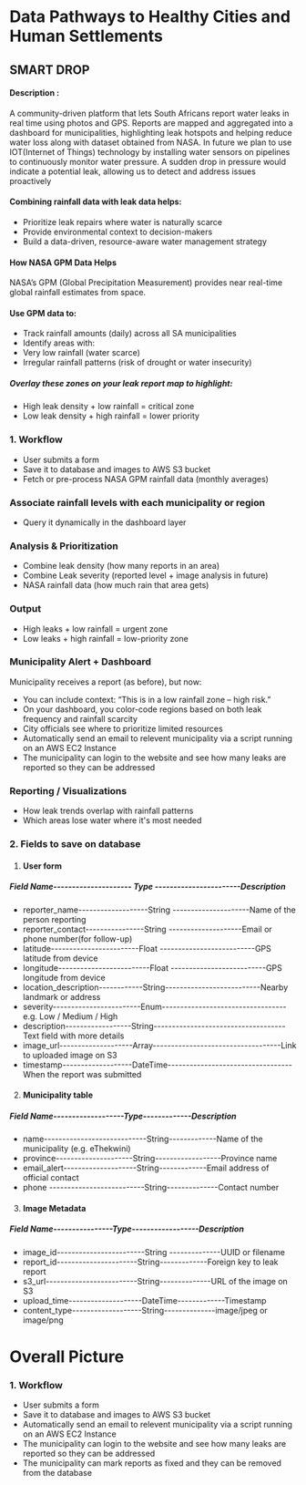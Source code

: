 # Data Pathways to Healthy Cities and Human Settlements
## SMART DROP 
#### Description :
A community-driven platform that lets South Africans report water leaks in real time using photos and GPS. Reports are mapped and aggregated into a dashboard for municipalities, highlighting leak hotspots and helping reduce water loss along with dataset obtained from NASA. In future we plan to use IOT(Internet of Things) technology by installing water sensors on pipelines to continuously monitor water pressure. A sudden drop in pressure would indicate a potential leak, allowing us to detect and address issues proactively

#### Combining rainfall data with leak data helps:
- Prioritize leak repairs where water is naturally scarce
- Provide environmental context to decision-makers
- Build a data-driven, resource-aware water management strategy

#### How NASA GPM Data Helps
NASA’s GPM (Global Precipitation Measurement) provides near real-time global rainfall estimates from space.
#### Use GPM data to:
- Track rainfall amounts (daily) across all SA municipalities
- Identify areas with:
- Very low rainfall (water scarce)
- Irregular rainfall patterns (risk of drought or water insecurity)
##### Overlay these zones on your leak report map to highlight:
- High leak density + low rainfall = critical zone
- Low leak density + high rainfall = lower priority

### 1. Workflow
- User submits a form 
- Save it to database and images to AWS S3 bucket
- Fetch or pre-process NASA GPM rainfall data (monthly averages)
### Associate rainfall levels with each municipality or region
- Query it dynamically in the dashboard layer
###  Analysis & Prioritization
- Combine leak density (how many reports in an area)
- Combine Leak severity (reported level + image analysis in future)
- NASA rainfall data (how much rain that area gets)
### Output
- High leaks + low rainfall = urgent zone
- Low leaks + high rainfall = low-priority zone
### Municipality Alert + Dashboard
Municipality receives a report (as before), but now:
- You can include context: “This is in a low rainfall zone – high risk.”
- On your dashboard, you color-code regions based on both leak frequency and rainfall scarcity
- City officials see where to prioritize limited resources
- Automatically send an email to relevent municipality via a script running on an AWS EC2 Instance
- The municipality can login to the website and see how many leaks are reported so they can be addressed
### Reporting / Visualizations
- How leak trends overlap with rainfall patterns
- Which areas lose water where it's most needed

### 2. Fields to save on database
1. #### User form
##### Field Name--------------------- Type -----------------------Description
- reporter_name-------------------String ---------------------Name of the person reporting
- reporter_contact----------------String --------------------Email or phone number(for follow-up)
- latitude------------------------Float --------------------------GPS latitude from device
- longitude-------------------------Float --------------------------GPS longitude from device	
- location_description------------String--------------------------Nearby landmark or address
- severity------------------------Enum----------------------------------e.g. Low / Medium / High
- description------------------String------------------------------------Text field with more details
- image_url--------------------Array-----------------------------------Link to uploaded image on S3
- timestamp-------------------DateTime----------------------------------When the report was submitted

2. #### Municipality table
##### Field Name-------------------Type-------------Description
- name----------------------------String-------------Name of the municipality (e.g. eThekwini)
- province---------------------String------------------Province name
- email_alert--------------------String-------------Email address of official contact
- phone --------------------------String--------------Contact number

3. #### Image Metadata
##### Field Name----------------Type------------------Description
- image_id------------------------String --------------UUID or filename
- report_id----------------------String-------------Foreign key to leak report
- s3_url-------------------------String--------------URL of the image on S3
- upload_time--------------------DateTime-------------Timestamp 
- content_type-------------------String--------------image/jpeg or image/png




# Overall Picture 
### 1. Workflow
- User submits a form 
- Save it to database and images to AWS S3 bucket
- Automatically send an email to relevent municipality via a script running on an AWS EC2 Instance
- The municipality can login to the website and see how many leaks are reported so they can be addressed
- The municipality can mark reports as fixed and they can be removed from the database